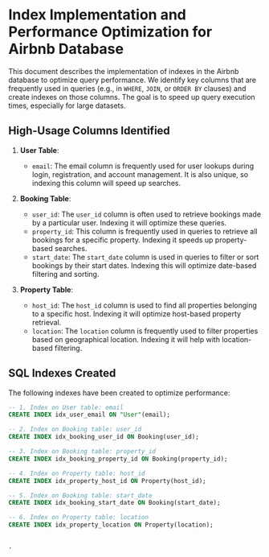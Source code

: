 # Index Implementation and Performance Optimization for Airbnb Database

This document describes the implementation of indexes in the Airbnb database to optimize query performance. We identify key columns that are frequently used in queries (e.g., in `WHERE`, `JOIN`, or `ORDER BY` clauses) and create indexes on those columns. The goal is to speed up query execution times, especially for large datasets.

## High-Usage Columns Identified

1. **User Table**:

   - `email`: The email column is frequently used for user lookups during login, registration, and account management. It is also unique, so indexing this column will speed up searches.

2. **Booking Table**:

   - `user_id`: The `user_id` column is often used to retrieve bookings made by a particular user. Indexing it will optimize these queries.
   - `property_id`: This column is frequently used in queries to retrieve all bookings for a specific property. Indexing it speeds up property-based searches.
   - `start_date`: The `start_date` column is used in queries to filter or sort bookings by their start dates. Indexing this will optimize date-based filtering and sorting.

3. **Property Table**:
   - `host_id`: The `host_id` column is used to find all properties belonging to a specific host. Indexing it will optimize host-based property retrieval.
   - `location`: The `location` column is frequently used to filter properties based on geographical location. Indexing it will help with location-based filtering.

## SQL Indexes Created

The following indexes have been created to optimize performance:

```sql
-- 1. Index on User table: email
CREATE INDEX idx_user_email ON "User"(email);

-- 2. Index on Booking table: user_id
CREATE INDEX idx_booking_user_id ON Booking(user_id);

-- 3. Index on Booking table: property_id
CREATE INDEX idx_booking_property_id ON Booking(property_id);

-- 4. Index on Property table: host_id
CREATE INDEX idx_property_host_id ON Property(host_id);

-- 5. Index on Booking table: start_date
CREATE INDEX idx_booking_start_date ON Booking(start_date);

-- 6. Index on Property table: location
CREATE INDEX idx_property_location ON Property(location);


.
```
